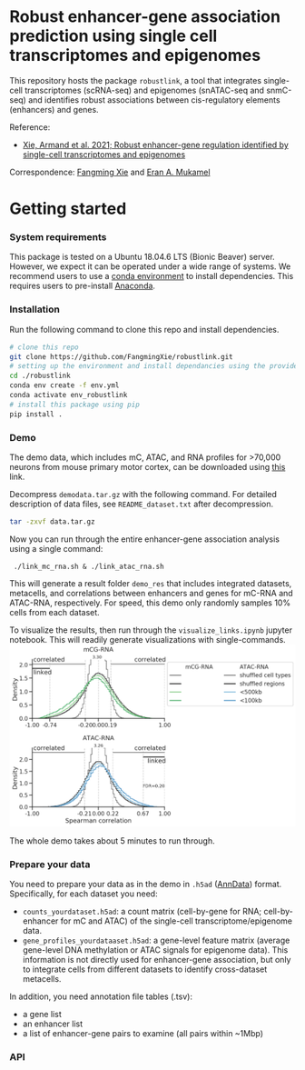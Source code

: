 # Robust enhancer-gene association prediction using single cell transcriptomes and epigenomes


This repository hosts the package `robustlink`, a tool that integrates single-cell transcriptomes (scRNA-seq) and epigenomes (snATAC-seq and snmC-seq) and identifies robust associations between cis-regulatory elements (enhancers) and genes. 

Reference:
- [Xie, Armand et al. 2021; Robust enhancer-gene regulation identified by single-cell transcriptomes and epigenomes](https://www.biorxiv.org/content/10.1101/2021.10.25.465795v1)

Correspondence: [Fangming Xie](mailto:f7xie@ucsd.edu) and [Eran A. Mukamel](mailto:emukamel@ucsd.edu)

# Getting started
### System requirements ###

This package is tested on a Ubuntu 18.04.6 LTS (Bionic Beaver) server. However, we expect it can be operated under a wide range of systems.
We recommend users to use a [conda environment](https://docs.conda.io/projects/conda/en/latest/user-guide/getting-started.html) to install dependencies. This requires users to pre-install [Anaconda](https://www.anaconda.com/products/individual).

### Installation ###

Run the following command to clone this repo and install dependencies.
```bash
# clone this repo
git clone https://github.com/FangmingXie/robustlink.git
# setting up the environment and install dependancies using the provided `env.yml` file.
cd ./robustlink
conda env create -f env.yml
conda activate env_robustlink 
# install this package using pip
pip install .
```

### Demo ###

The demo data, which includes mC, ATAC, and RNA profiles for >70,000 neurons from mouse primary motor cortex, can be downloaded using [this](https://drive.google.com/file/d/1FHjSn4MuNz7nxE7h_Ib8oiJcjm8XZaOs/view?usp=sharing) link.

Decompress `demodata.tar.gz` with the following command. For detailed description of data files, see `README_dataset.txt` after decompression. 
```bash
tar -zxvf data.tar.gz 
```

Now you can run through the entire enhancer-gene association analysis using a single command:
```
 ./link_mc_rna.sh & ./link_atac_rna.sh
```
This will generate a result folder `demo_res` that includes integrated datasets, metacells, and correlations between enhancers and genes for mC-RNA and ATAC-RNA, respectively. For speed, this demo only randomly samples 10% cells from each dataset. 

To visualize the results, then run through the `visualize_links.ipynb` jupyter notebook. This will readily generate visualizations with single-commands.
![](./doc/result_dist.png)

The whole demo takes about 5 minutes to run through.

### Prepare your data ###

You need to prepare your data as in the demo in `.h5ad` ([AnnData](https://anndata.readthedocs.io/en/latest/)) format. Specifically, for each dataset you need:
- `counts_yourdataset.h5ad`: a count matrix (cell-by-gene for RNA; cell-by-enhancer for mC and ATAC) of the single-cell transcriptome/epigenome data.
- `gene_profiles_yourdataaset.h5ad`: a gene-level feature matrix (average gene-level DNA methylation or ATAC signals for epigenome data). This information is not directly used for enhancer-gene association, but only to integrate cells from different datasets to identify cross-dataset metacells.

In addition, you need annotation file tables (.tsv):
- a gene list
- an enhancer list
- a list of enhancer-gene pairs to examine (all pairs within ~1Mbp)

### API ###
